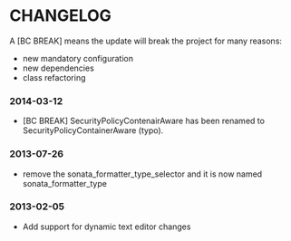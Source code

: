 CHANGELOG
=========

A [BC BREAK] means the update will break the project for many reasons:

* new mandatory configuration
* new dependencies
* class refactoring

### 2014-03-12

* [BC BREAK] SecurityPolicyContenairAware has been renamed to SecurityPolicyContainerAware (typo).

### 2013-07-26

* remove the sonata_formatter_type_selector and it is now named sonata_formatter_type

### 2013-02-05

* Add support for dynamic text editor changes
